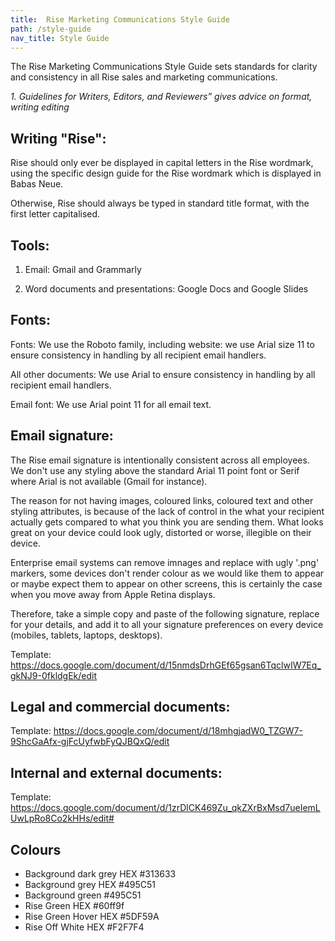 ```yaml
---
title:  Rise Marketing Communications Style Guide
path: /style-guide
nav_title: Style Guide
---
```


The Rise  Marketing Communications Style Guide sets standards for clarity and consistency
in all Rise sales and marketing communications.

*1. Guidelines for Writers, Editors, and Reviewers” gives advice on format, writing editing*

Writing "Rise":
---

Rise should only ever be displayed in capital letters in the Rise wordmark, using the specific design guide for the Rise wordmark which is displayed in Babas Neue.

Otherwise, Rise should always be typed in standard title format, with the first letter capitalised.

Tools:
---

1. Email: Gmail and Grammarly

2. Word documents and presentations: Google Docs and Google Slides


Fonts:
---

Fonts: We use the Roboto family, including website: we use Arial size 11 to ensure consistency in handling by all recipient email handlers.

All other documents: We use Arial to ensure consistency in handling by all recipient email handlers.

Email font: We use Arial point 11 for all email text.

Email signature:
---

The Rise email signature is intentionally consistent across all employees. We don't use any styling above the standard Arial 11 point font or Serif where Arial is not available (Gmail for instance).

The reason for not having images, coloured links, coloured text and other styling attributes, is because of the lack of control in the what your recipient actually gets compared to what you think you are sending them. What looks great on your device could look ugly, distorted or worse, illegible on their device.

Enterprise email systems can remove imnages and replace with ugly '.png' markers, some devices don't render colour as we would like them to appear or maybe expect them to appear on other screens, this is certainly the case when you move away from Apple Retina displays.

Therefore, take a simple copy and paste of the following signature, replace for your details, and add it to all your signature preferences on every device (mobiles, tablets, laptops, desktops).

Template: https://docs.google.com/document/d/15nmdsDrhGEf65gsan6TqclwIW7Eq_gkNJ9-0fkldgEk/edit

Legal and commercial documents:
---

Template:  https://docs.google.com/document/d/18mhgjadW0_TZGW7-9ShcGaAfx-gjFcUyfwbFyQJBQxQ/edit

Internal and external documents:
---

Template:  https://docs.google.com/document/d/1zrDlCK469Zu_qkZXrBxMsd7ueIemLUwLpRo8Co2kHHs/edit#

**Colours**
---

* Background dark grey HEX #313633
* Background grey HEX #495C51
* Background green #495C51
* Rise Green HEX #60ff9f
* Rise Green Hover HEX #5DF59A
* Rise Off White HEX #F2F7F4
